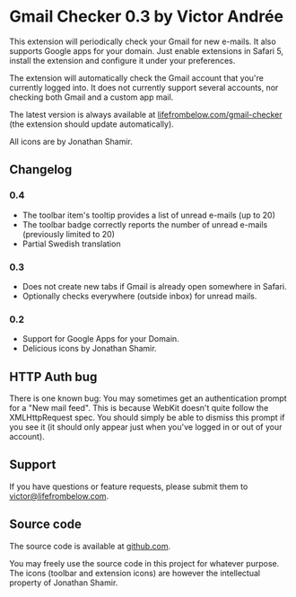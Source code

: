 Gmail Checker 0.3 by Victor Andrée
==================================

This extension will periodically check your Gmail for new e-mails. It also supports
Google apps for your domain. Just enable extensions in Safari 5, install the
extension and configure it under your preferences.

The extension will automatically check the Gmail account that you're currently logged
into. It does not currently support several accounts, nor checking both Gmail and
a custom app mail.

The latest version is always available at [lifefrombelow.com/gmail-checker](http://lifefrombelow.com/gmail-checker) (the
extension should update automatically).

All icons are by Jonathan Shamir.

Changelog
---------

### 0.4

* The toolbar item's tooltip provides a list of unread e-mails (up to 20)
* The toolbar badge correctly reports the number of unread e-mails (previously limited to 20)
* Partial Swedish translation

### 0.3

* Does not create new tabs if Gmail is already open somewhere in Safari.
* Optionally checks everywhere (outside inbox) for unread mails.

### 0.2

* Support for Google Apps for your Domain.
* Delicious icons by Jonathan Shamir.

HTTP Auth bug
-------------

There is one known bug: You may sometimes get an authentication prompt for a "New mail feed".
This is because WebKit doesn't quite follow the XMLHttpRequest spec. You should simply be able
to dismiss this prompt if you see it (it should only appear just when you've logged in or out
of your account).

Support
-------

If you have questions or feature requests, please submit them to [victor@lifefrombelow.com](mailto:victor@lifefrombelow.com).

Source code
-----------

The source code is available at [github.com](http://github.com/vicvicvic/Gmail-Checker).

You may freely use the source code in this project for whatever purpose. The icons (toolbar and extension icons)
are however the intellectual property of Jonathan Shamir.
